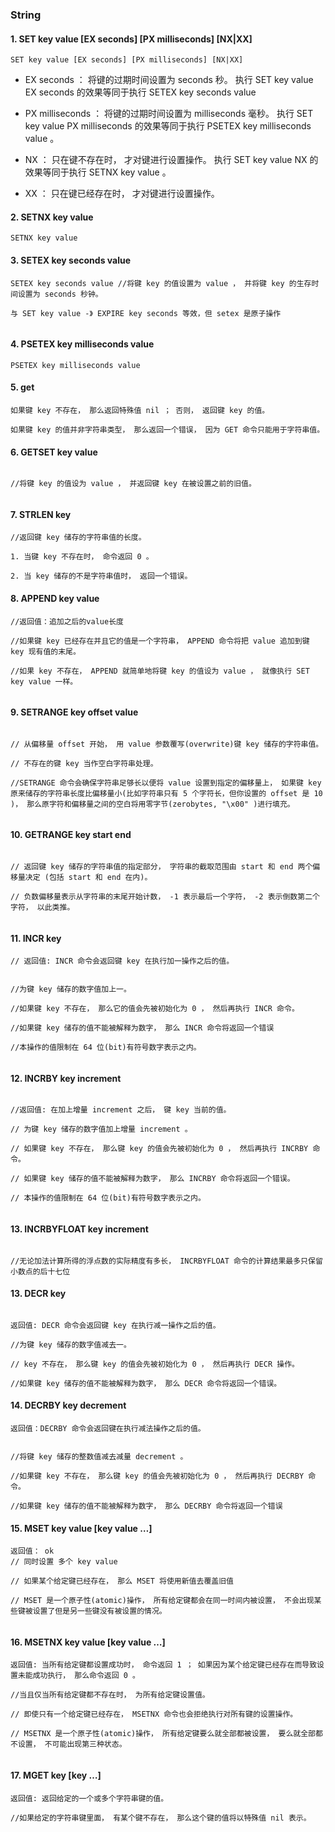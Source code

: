 ### String

#### 1. SET key value [EX seconds] [PX milliseconds] [NX|XX]

````
SET key value [EX seconds] [PX milliseconds] [NX|XX]

````

- EX seconds ： 将键的过期时间设置为 seconds 秒。 执行 SET key value EX seconds 的效果等同于执行 SETEX key seconds value

- PX milliseconds ： 将键的过期时间设置为 milliseconds 毫秒。 执行 SET key value PX milliseconds 的效果等同于执行 PSETEX key milliseconds value
  。

- NX ： 只在键不存在时， 才对键进行设置操作。 执行 SET key value NX 的效果等同于执行 SETNX key value 。

- XX ： 只在键已经存在时， 才对键进行设置操作。

#### 2. SETNX key value

```
SETNX key value

```

#### 3. SETEX key seconds value

````
SETEX key seconds value //将键 key 的值设置为 value ， 并将键 key 的生存时间设置为 seconds 秒钟。

与 SET key value -》 EXPIRE key seconds 等效，但 setex 是原子操作
                          
````

#### 4. PSETEX key milliseconds value

````
PSETEX key milliseconds value

````

#### 5. get

```
如果键 key 不存在， 那么返回特殊值 nil ； 否则， 返回键 key 的值。

如果键 key 的值并非字符串类型， 那么返回一个错误， 因为 GET 命令只能用于字符串值。

```

#### 6. GETSET key value

````

//将键 key 的值设为 value ， 并返回键 key 在被设置之前的旧值。
  

````

#### 7. STRLEN key

```
//返回键 key 储存的字符串值的长度。
  
1. 当键 key 不存在时， 命令返回 0 。

2. 当 key 储存的不是字符串值时， 返回一个错误。
```

#### 8. APPEND key value

````
//返回值：追加之后的value长度

//如果键 key 已经存在并且它的值是一个字符串， APPEND 命令将把 value 追加到键 key 现有值的末尾。
  
//如果 key 不存在， APPEND 就简单地将键 key 的值设为 value ， 就像执行 SET key value 一样。
  

````

#### 9. SETRANGE key offset value

````

// 从偏移量 offset 开始， 用 value 参数覆写(overwrite)键 key 储存的字符串值。
   
// 不存在的键 key 当作空白字符串处理。
   
//SETRANGE 命令会确保字符串足够长以便将 value 设置到指定的偏移量上， 如果键 key 原来储存的字符串长度比偏移量小(比如字符串只有 5 个字符长，但你设置的 offset 是 10 )， 那么原字符和偏移量之间的空白将用零字节(zerobytes, "\x00" )进行填充。
  

````

#### 10. GETRANGE key start end

```

// 返回键 key 储存的字符串值的指定部分， 字符串的截取范围由 start 和 end 两个偏移量决定 (包括 start 和 end 在内)。
   
// 负数偏移量表示从字符串的末尾开始计数， -1 表示最后一个字符， -2 表示倒数第二个字符， 以此类推。
   

```

#### 11. INCR key

```
// 返回值: INCR 命令会返回键 key 在执行加一操作之后的值。
        

//为键 key 储存的数字值加上一。

//如果键 key 不存在， 那么它的值会先被初始化为 0 ， 然后再执行 INCR 命令。

//如果键 key 储存的值不能被解释为数字， 那么 INCR 命令将返回一个错误

//本操作的值限制在 64 位(bit)有符号数字表示之内。


```

#### 12. INCRBY key increment

````

//返回值: 在加上增量 increment 之后， 键 key 当前的值。
       
// 为键 key 储存的数字值加上增量 increment 。
   
// 如果键 key 不存在， 那么键 key 的值会先被初始化为 0 ， 然后再执行 INCRBY 命令。
   
// 如果键 key 储存的值不能被解释为数字， 那么 INCRBY 命令将返回一个错误。
 
// 本操作的值限制在 64 位(bit)有符号数字表示之内。
   

````

#### 13. INCRBYFLOAT key increment

````

//无论加法计算所得的浮点数的实际精度有多长， INCRBYFLOAT 命令的计算结果最多只保留小数点的后十七位

````

#### 13. DECR key

````

返回值: DECR 命令会返回键 key 在执行减一操作之后的值。
     
//为键 key 储存的数字值减去一。

// key 不存在， 那么键 key 的值会先被初始化为 0 ， 然后再执行 DECR 操作。

//如果键 key 储存的值不能被解释为数字， 那么 DECR 命令将返回一个错误。

````

#### 14. DECRBY key decrement

````
返回值：DECRBY 命令会返回键在执行减法操作之后的值。
    

//将键 key 储存的整数值减去减量 decrement 。

//如果键 key 不存在， 那么键 key 的值会先被初始化为 0 ， 然后再执行 DECRBY 命令。

//如果键 key 储存的值不能被解释为数字， 那么 DECRBY 命令将返回一个错误

````

#### 15. MSET key value [key value …]

````
返回值： ok
// 同时设置 多个 key value 

// 如果某个给定键已经存在， 那么 MSET 将使用新值去覆盖旧值

// MSET 是一个原子性(atomic)操作， 所有给定键都会在同一时间内被设置， 不会出现某些键被设置了但是另一些键没有被设置的情况。
      
````

#### 16. MSETNX key value [key value …]

````
返回值: 当所有给定键都设置成功时， 命令返回 1 ； 如果因为某个给定键已经存在而导致设置未能成功执行， 那么命令返回 0 。
     
//当且仅当所有给定键都不存在时， 为所有给定键设置值。
  
// 即使只有一个给定键已经存在， MSETNX 命令也会拒绝执行对所有键的设置操作。
   
// MSETNX 是一个原子性(atomic)操作， 所有给定键要么就全部都被设置， 要么就全部都不设置， 不可能出现第三种状态。
   
````

#### 17. MGET key [key …]

````
返回值: 返回给定的一个或多个字符串键的值。

//如果给定的字符串键里面， 有某个键不存在， 那么这个键的值将以特殊值 nil 表示。
  
````


































